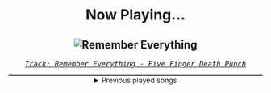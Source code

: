 <div align="center"> 
<h1>Now Playing...</h1>

![Remember Everything](https://i.scdn.co/image/ab67616d00001e02aa4101d12160ae5fa56cac9f)
--
_<samp><a href="https://open.spotify.com/track/4G2GSsAneHpcG5J8cKGXyw">Track: Remember Everything - Five Finger Death Punch</a></samp>_

<div style="border: 1px #4B5054 solid"></div>
<details>
  <summary>
    Previous played songs
  </summary>
  <table>
    <thead>
      <tr>
        <th>
          Artist
        </th>
        <th>
          Song
        </th>
        <th>
          Link
        </th>
      </tr>
    </thead>
    <tbody>
      <tr><td>Five Finger Death Punch</td><td>Remember Everything</td><td><a href="https://open.spotify.com/track/4G2GSsAneHpcG5J8cKGXyw">https://open.spotify.com/track/4G2GSsAneHpcG5J8cKGXyw</a></td></tr><tr><td>NF</td><td>MISTAKE</td><td><a href="https://open.spotify.com/track/0rc9XLNs7KZXu2ASA3LbL8">https://open.spotify.com/track/0rc9XLNs7KZXu2ASA3LbL8</a></td></tr><tr><td>Bring Me The Horizon</td><td>One Day The Only Butterflies Left Will Be In Your Chest As You March Towards Your Death (feat. Amy Lee)</td><td><a href="https://open.spotify.com/track/20Kau1BL5IUaPo4l488D57">https://open.spotify.com/track/20Kau1BL5IUaPo4l488D57</a></td></tr><tr><td>Band of Horses</td><td>The Funeral</td><td><a href="https://open.spotify.com/track/5lRzWDEe7UuedU2QPsFg0K">https://open.spotify.com/track/5lRzWDEe7UuedU2QPsFg0K</a></td></tr><tr><td>Josh A</td><td>Suicidal Thoughts</td><td><a href="https://open.spotify.com/track/56TOfxnRzSRbFRw8J6C4IT">https://open.spotify.com/track/56TOfxnRzSRbFRw8J6C4IT</a></td></tr><tr><td>Falling In Reverse</td><td>The Drug In Me Is Reimagined</td><td><a href="https://open.spotify.com/track/5GIWP2q6p92lFA10KUuL0z">https://open.spotify.com/track/5GIWP2q6p92lFA10KUuL0z</a></td></tr><tr><td>NF</td><td>DRIFTING</td><td><a href="https://open.spotify.com/track/2hRlHXzOf14ArYmOPeAXsa">https://open.spotify.com/track/2hRlHXzOf14ArYmOPeAXsa</a></td></tr><tr><td>Evanescence</td><td>Hello</td><td><a href="https://open.spotify.com/track/0aYUqsvZG7bAslrUkd9Z0g">https://open.spotify.com/track/0aYUqsvZG7bAslrUkd9Z0g</a></td></tr><tr><td>Brennan Savage</td><td>Dreams of You</td><td><a href="https://open.spotify.com/track/2OoB6AHLHuLxhkNHrUH7lD">https://open.spotify.com/track/2OoB6AHLHuLxhkNHrUH7lD</a></td></tr><tr><td>mgk</td><td>Let You Go</td><td><a href="https://open.spotify.com/track/1beqtQO0aIc1dWsXr97Iji">https://open.spotify.com/track/1beqtQO0aIc1dWsXr97Iji</a></td></tr><tr><td>Bring Me The Horizon</td><td>Deathbeds</td><td><a href="https://open.spotify.com/track/4FyhUbVIVFEEOHfdTiFmbf">https://open.spotify.com/track/4FyhUbVIVFEEOHfdTiFmbf</a></td></tr><tr><td>NF</td><td>Time</td><td><a href="https://open.spotify.com/track/6MxMqCgqmekcr0VwSU7AVH">https://open.spotify.com/track/6MxMqCgqmekcr0VwSU7AVH</a></td></tr><tr><td>Linkin Park</td><td>Iridescent</td><td><a href="https://open.spotify.com/track/69ZEgPX0hxWXJIqkTlYz41">https://open.spotify.com/track/69ZEgPX0hxWXJIqkTlYz41</a></td></tr><tr><td>Three Days Grace</td><td>Lost in You</td><td><a href="https://open.spotify.com/track/1LKNgmoEICnGmYr3U6wdI0">https://open.spotify.com/track/1LKNgmoEICnGmYr3U6wdI0</a></td></tr><tr><td>Evanescence</td><td>My Immortal</td><td><a href="https://open.spotify.com/track/4UzVcXufOhGUwF56HT7b8M">https://open.spotify.com/track/4UzVcXufOhGUwF56HT7b8M</a></td></tr><tr><td>Citizen Soldier</td><td>Would Anyone Care</td><td><a href="https://open.spotify.com/track/4IyfdyOS4ZM4B19uKMd3FJ">https://open.spotify.com/track/4IyfdyOS4ZM4B19uKMd3FJ</a></td></tr><tr><td>NF</td><td>Lie</td><td><a href="https://open.spotify.com/track/07FkzikE6FuHIa8Ma7zJGc">https://open.spotify.com/track/07FkzikE6FuHIa8Ma7zJGc</a></td></tr><tr><td>Lø Spirit</td><td>Mind Of Mine</td><td><a href="https://open.spotify.com/track/6JhVAGSbmo5rJ1mx6uZieV">https://open.spotify.com/track/6JhVAGSbmo5rJ1mx6uZieV</a></td></tr><tr><td>Marshmello</td><td>Spotlight</td><td><a href="https://open.spotify.com/track/6VrCmhRBFnuGKmtNfk4jDs">https://open.spotify.com/track/6VrCmhRBFnuGKmtNfk4jDs</a></td></tr><tr><td>Three Days Grace</td><td>Last to Know</td><td><a href="https://open.spotify.com/track/2jm9x8oxT8rLavBlLi4OC0">https://open.spotify.com/track/2jm9x8oxT8rLavBlLi4OC0</a></td></tr>
    </tbody>
  </table>
</details>

</div>
